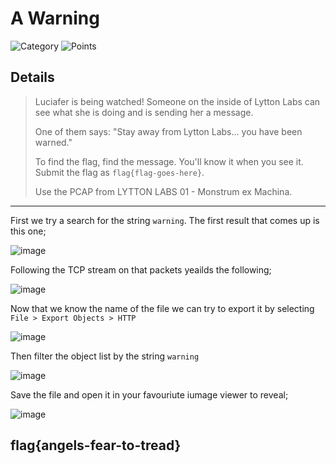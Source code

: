 # A Warning
![Category](http://img.shields.io/badge/Category-Traffic_Analysis-orange?style=for-the-badge) ![Points](http://img.shields.io/badge/Points-150-brightgreen?style=for-the-badge)

## Details
>Luciafer is being watched! Someone on the inside of Lytton Labs can see what she is doing and is sending her a message.
>
>One of them says: "Stay away from Lytton Labs... you have been warned."
>
>To find the flag, find the message. You'll know it when you see it. Submit the flag as `flag{flag-goes-here}`.
>
>Use the PCAP from LYTTON LABS 01 - Monstrum ex Machina.
---

First we try a search for the string `warning`. The first result that comes up is this one;

![image](https://user-images.githubusercontent.com/73170900/137890897-29275efb-6734-44db-bbfc-64bfb414d9a7.png)

Following the TCP stream on that packets yeailds the following;

![image](https://user-images.githubusercontent.com/73170900/137890995-823148ad-e65c-43a9-a682-c74a529628c8.png)

Now that we know the name of the file we can try to export it by selecting `File > Export Objects > HTTP`

![image](https://user-images.githubusercontent.com/73170900/137891037-48afe2a6-ef20-47d9-b54c-c2bd78250e7e.png)

Then filter the object list by the string `warning`

![image](https://user-images.githubusercontent.com/73170900/137891080-ace53013-7455-4247-94bf-ba515e3e2b4b.png)

Save the file and open it in your favouriute iumage viewer to reveal;

![image](https://user-images.githubusercontent.com/73170900/137891773-03916bcf-17f4-4471-b7e4-20bcb681e416.png)

## flag{angels-fear-to-tread}
